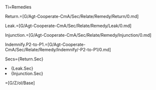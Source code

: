 Ti=Remedies

Return.=[G/Agt-Cooperate-CmA/Sec/Relate/Remedy/Return/0.md]

Leak.=[G/Agt-Cooperate-CmA/Sec/Relate/Remedy/Leak/0.md]

Injunction.=[G/Agt-Cooperate-CmA/Sec/Relate/Remedy/Injunction/0.md]

Indemnify.P2-to-P1.=[G/Agt-Cooperate-CmA/Sec/Relate/Remedy/Indemnify/-P2-to-P1/0.md]

Secs={Return.Sec}<li>{Leak.Sec}<li>{Injunction.Sec}

=[G/Z/ol/Base]